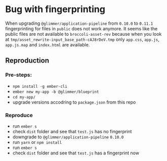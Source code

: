 # Bug with fingerprinting

When upgrading `@glimmer/application-pipeline` from `0.10.0` to `0.11.1` fingerprinting for files in `public` does not work anymore. It seems like the public files are not available to `broccoli-asset-rev` because when you look at `tmp/asset_rewrite-input_base_path-cAJ8rDeV.tmp` only `app.css`, `app.js`, `app.js.map` and `index.html` are available. 

## Reproduction

### Pre-steps: 

* `npm install -g ember-cli`
* `ember new my-app -b @glimmer/blueprint`
* `cd my-app/`
* upgrade versions accodring to `package.json` from this repo

### Reproduce

* run `ember s`
* check `dist` folder and see that `test.js` has no fingerprint
* downgrade to `@glimmer/application-pipeline` `0.10.0`
* run `yarn` or `npm install`
* run `ember s`
* check `dist` folder and see that `test.js` has  a fingerprint now
